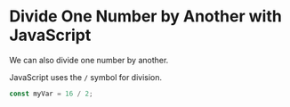 # **Divide One Number by Another with JavaScript**

We can also divide one number by another.

JavaScript uses the `/` symbol for division.

```js
const myVar = 16 / 2;
```